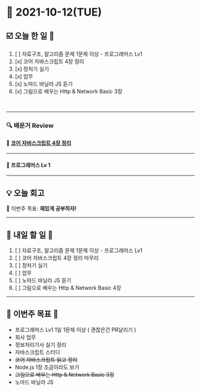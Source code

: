 # 📆 2021-10-12(TUE)
## ☑️ 오늘 한 일 📑
1. [ ] 자료구조, 알고리즘 문제 1문제 이상 - 프로그래머스 Lv1
2. [x] 코어 자바스크립트 4장 정리 
3. [x] 정처기 실기
4. [x] 업무
5. [x] 노마드 바닐라 JS 듣기 
6. [x] 그림으로 배우는 Http & Network Basic 3장

<br>

***

### 🔍️ 배운거 Review 

#### 📌️ [코어 자바스크립트 4장 정리](https://github.com/Kyuwon53/library_books_record/tree/main/Core_JavaScript/Chapter04_Callback_Function) 


***

#### 🌈 프로그래머스 Lv 1 

***

## 💡  오늘  회고 



🎯 이번주 목표: **재밌게 공부하자!** 

***

## 🎯 내일 할 일 🎯
1. [ ] 자료구조, 알고리즘 문제 1문제 이상 - 프로그래머스 Lv1
2. [ ] 코어 자바스크립트 4장 정리 마무리
3. [ ] 정처기 실기
4. [ ] 업무
5. [ ] 노마드 바닐라 JS 듣기 
6. [ ] 그림으로 배우는 Http & Network Basic 4장

***
## 🏁 이번주 목표 🏁 
- 프로그래머스 Lv1 1일 1문제 이상 ( 괜찮은건 PR날리기 )
- 회사 업무 
- 정보처리기사 실기 정리
- 자바스크립트 스터디 
- ~~코어 자바스크립트 읽고 정리~~
- Node.js 1장 조금이라도 보기 
- ~~그림으로 배우는 Http & Network Basic 3장~~
- 노마드 바닐라 JS 